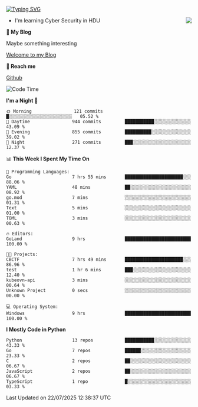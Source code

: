 [![Typing SVG](https://readme-typing-svg.herokuapp.com?font=Fira+Code&pause=1000&random=false&width=450&height=60&lines=Hello+%F0%9F%91%8B%F0%9F%8F%BB;I'm+JBNRZ)](https://git.io/typing-svg)

<a href="#">
  <img align="right" src="https://github-readme-stats.vercel.app/api?username=JBNRZ&show_icons=true&bg_color=15,f2f7fd,E0EAFC" />
</a>

- I'm learning Cyber Security in HDU

 **🌱 My Blog**

Maybe something interesting

[Welcome to my Blog](https://jbnrz.com.cn/)

 **💬 Reach me** 

[Github](https://github.com/JBNRZ)


<!--START_SECTION:waka-->
![Code Time](http://img.shields.io/badge/Code%20Time-1%2C323%20hrs%2045%20mins-blue)

**I'm a Night 🦉** 

```text
🌞 Morning                121 commits         █░░░░░░░░░░░░░░░░░░░░░░░░   05.52 % 
🌆 Daytime                944 commits         ███████████░░░░░░░░░░░░░░   43.09 % 
🌃 Evening                855 commits         ██████████░░░░░░░░░░░░░░░   39.02 % 
🌙 Night                  271 commits         ███░░░░░░░░░░░░░░░░░░░░░░   12.37 % 
```


📊 **This Week I Spent My Time On** 

```text
💬 Programming Languages: 
Go                       7 hrs 55 mins       ██████████████████████░░░   88.06 % 
YAML                     48 mins             ██░░░░░░░░░░░░░░░░░░░░░░░   08.92 % 
go.mod                   7 mins              ░░░░░░░░░░░░░░░░░░░░░░░░░   01.31 % 
Text                     5 mins              ░░░░░░░░░░░░░░░░░░░░░░░░░   01.00 % 
TOML                     3 mins              ░░░░░░░░░░░░░░░░░░░░░░░░░   00.63 % 

🔥 Editors: 
GoLand                   9 hrs               █████████████████████████   100.00 % 

🐱‍💻 Projects: 
CBCTF                    7 hrs 49 mins       ██████████████████████░░░   86.96 % 
test                     1 hr 6 mins         ███░░░░░░░░░░░░░░░░░░░░░░   12.40 % 
kubeovn-api              3 mins              ░░░░░░░░░░░░░░░░░░░░░░░░░   00.64 % 
Unknown Project          0 secs              ░░░░░░░░░░░░░░░░░░░░░░░░░   00.00 % 

💻 Operating System: 
Windows                  9 hrs               █████████████████████████   100.00 % 
```

**I Mostly Code in Python** 

```text
Python                   13 repos            ███████████░░░░░░░░░░░░░░   43.33 % 
Go                       7 repos             ██████░░░░░░░░░░░░░░░░░░░   23.33 % 
C                        2 repos             ██░░░░░░░░░░░░░░░░░░░░░░░   06.67 % 
JavaScript               2 repos             ██░░░░░░░░░░░░░░░░░░░░░░░   06.67 % 
TypeScript               1 repo              █░░░░░░░░░░░░░░░░░░░░░░░░   03.33 % 
```




 Last Updated on 22/07/2025 12:38:37 UTC
<!--END_SECTION:waka-->
